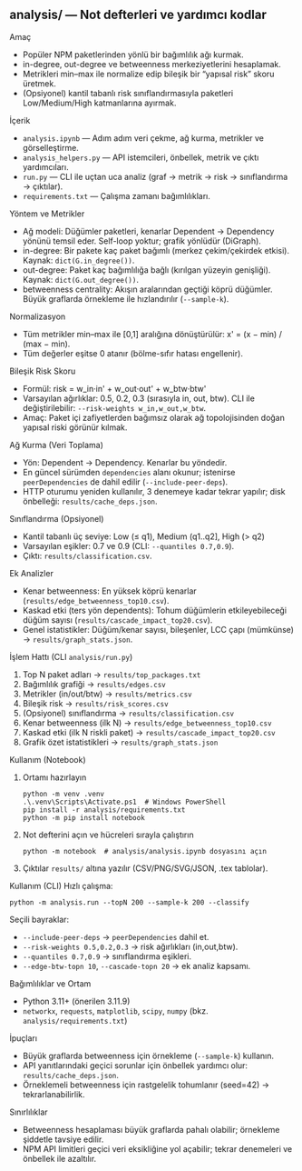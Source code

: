 ## analysis/ — Not defterleri ve yardımcı kodlar

Amaç
- Popüler NPM paketlerinden yönlü bir bağımlılık ağı kurmak.
- in-degree, out-degree ve betweenness merkeziyetlerini hesaplamak.
- Metrikleri min–max ile normalize edip bileşik bir “yapısal risk” skoru üretmek.
- (Opsiyonel) kantil tabanlı risk sınıflandırmasıyla paketleri Low/Medium/High katmanlarına ayırmak.

İçerik
- `analysis.ipynb` — Adım adım veri çekme, ağ kurma, metrikler ve görselleştirme.
- `analysis_helpers.py` — API istemcileri, önbellek, metrik ve çıktı yardımcıları.
- `run.py` — CLI ile uçtan uca analiz (graf → metrik → risk → sınıflandırma → çıktılar).
- `requirements.txt` — Çalışma zamanı bağımlılıkları.

Yöntem ve Metrikler
- Ağ modeli: Düğümler paketleri, kenarlar Dependent → Dependency yönünü temsil eder. Self-loop yoktur; grafik yönlüdür (DiGraph).
- in-degree: Bir pakete kaç paket bağımlı (merkez çekim/çekirdek etkisi). Kaynak: `dict(G.in_degree())`.
- out-degree: Paket kaç bağımlılığa bağlı (kırılgan yüzeyin genişliği). Kaynak: `dict(G.out_degree())`.
- betweenness centrality: Akışın aralarından geçtiği köprü düğümler. Büyük graflarda örnekleme ile hızlandırılır (`--sample-k`).

Normalizasyon
- Tüm metrikler min–max ile [0,1] aralığına dönüştürülür: x' = (x − min) / (max − min).
- Tüm değerler eşitse 0 atanır (bölme-sıfır hatası engellenir).

Bileşik Risk Skoru
- Formül: risk = w_in·in' + w_out·out' + w_btw·btw'
- Varsayılan ağırlıklar: 0.5, 0.2, 0.3 (sırasıyla in, out, btw). CLI ile değiştirilebilir: `--risk-weights w_in,w_out,w_btw`.
- Amaç: Paket içi zafiyetlerden bağımsız olarak ağ topolojisinden doğan yapısal riski görünür kılmak.

Ağ Kurma (Veri Toplama)
- Yön: Dependent → Dependency. Kenarlar bu yöndedir.
- En güncel sürümden `dependencies` alanı okunur; istenirse `peerDependencies` de dahil edilir (`--include-peer-deps`).
- HTTP oturumu yeniden kullanılır, 3 denemeye kadar tekrar yapılır; disk önbelleği: `results/cache_deps.json`.

Sınıflandırma (Opsiyonel)
- Kantil tabanlı üç seviye: Low (≤ q1), Medium (q1..q2], High (> q2)
- Varsayılan eşikler: 0.7 ve 0.9 (CLI: `--quantiles 0.7,0.9`).
- Çıktı: `results/classification.csv`.

Ek Analizler
- Kenar betweenness: En yüksek köprü kenarlar (`results/edge_betweenness_top10.csv`).
- Kaskad etki (ters yön dependents): Tohum düğümlerin etkileyebileceği düğüm sayısı (`results/cascade_impact_top20.csv`).
- Genel istatistikler: Düğüm/kenar sayısı, bileşenler, LCC çapı (mümkünse) → `results/graph_stats.json`.

İşlem Hattı (CLI `analysis/run.py`)
1) Top N paket adları → `results/top_packages.txt`
2) Bağımlılık grafiği → `results/edges.csv`
3) Metrikler (in/out/btw) → `results/metrics.csv`
4) Bileşik risk → `results/risk_scores.csv`
5) (Opsiyonel) sınıflandırma → `results/classification.csv`
6) Kenar betweenness (ilk N) → `results/edge_betweenness_top10.csv`
7) Kaskad etki (ilk N riskli paket) → `results/cascade_impact_top20.csv`
8) Grafik özet istatistikleri → `results/graph_stats.json`

Kullanım (Notebook)
1) Ortamı hazırlayın
   ```
   python -m venv .venv
   .\.venv\Scripts\Activate.ps1  # Windows PowerShell
   pip install -r analysis/requirements.txt
   python -m pip install notebook
   ```
2) Not defterini açın ve hücreleri sırayla çalıştırın
   ```
   python -m notebook  # analysis/analysis.ipynb dosyasını açın
   ```
3) Çıktılar `results/` altına yazılır (CSV/PNG/SVG/JSON, .tex tablolar).

Kullanım (CLI)
Hızlı çalışma:
```
python -m analysis.run --topN 200 --sample-k 200 --classify
```
Seçili bayraklar:
- `--include-peer-deps` → `peerDependencies` dahil et.
- `--risk-weights 0.5,0.2,0.3` → risk ağırlıkları (in,out,btw).
- `--quantiles 0.7,0.9` → sınıflandırma eşikleri.
- `--edge-btw-topn 10`, `--cascade-topn 20` → ek analiz kapsamı.

Bağımlılıklar ve Ortam
- Python 3.11+ (önerilen 3.11.9)
- `networkx`, `requests`, `matplotlib`, `scipy`, `numpy` (bkz. `analysis/requirements.txt`)

İpuçları
- Büyük graflarda betweenness için örnekleme (`--sample-k`) kullanın.
- API yanıtlarındaki geçici sorunlar için önbellek yardımcı olur: `results/cache_deps.json`.
- Örneklemeli betweenness için rastgelelik tohumlanır (seed=42) → tekrarlanabilirlik.

Sınırlılıklar
- Betweenness hesaplaması büyük graflarda pahalı olabilir; örnekleme şiddetle tavsiye edilir.
- NPM API limitleri geçici veri eksikliğine yol açabilir; tekrar denemeleri ve önbellek ile azaltılır.


